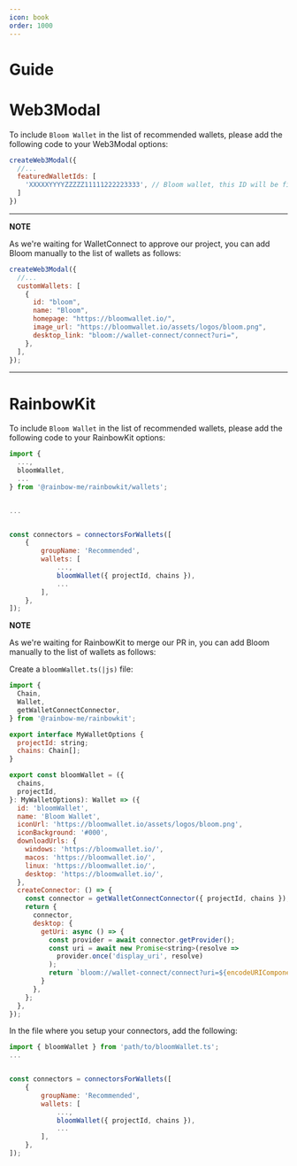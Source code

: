 ```yaml
---
icon: book
order: 1000
---
```


# Guide

# Web3Modal

To include `Bloom Wallet` in the list of recommended wallets, please add the following code to your Web3Modal options:

```javascript
createWeb3Modal({
  //...
  featuredWalletIds: [
    'XXXXXYYYYZZZZZ11111222223333', // Bloom wallet, this ID will be fixed once we're approved
  ]
})
```

---

**NOTE**

As we're waiting for WalletConnect to approve our project, you can add Bloom manually to the list of wallets as follows:

```javascript
createWeb3Modal({
  //...
  customWallets: [
    {
      id: "bloom",
      name: "Bloom",
      homepage: "https://bloomwallet.io/",
      image_url: "https://bloomwallet.io/assets/logos/bloom.png",
      desktop_link: "bloom://wallet-connect/connect?uri=",
    },
  ],
});
```

---

# RainbowKit

To include `Bloom Wallet` in the list of recommended wallets, please add the following code to your RainbowKit options:

```javascript
import {
  ...,
  bloomWallet,
  ...
} from '@rainbow-me/rainbowkit/wallets';


...


const connectors = connectorsForWallets([
    {
        groupName: 'Recommended',
        wallets: [
            ...,
            bloomWallet({ projectId, chains }),
            ...
        ],
    },
]);
```

**NOTE**

As we're waiting for RainbowKit to merge our PR in, you can add Bloom manually to the list of wallets as follows:

Create a `bloomWallet.ts(|js)` file:

```javascript
import {
  Chain,
  Wallet,
  getWalletConnectConnector,
} from '@rainbow-me/rainbowkit';

export interface MyWalletOptions {
  projectId: string;
  chains: Chain[];
}

export const bloomWallet = ({
  chains,
  projectId,
}: MyWalletOptions): Wallet => ({
  id: 'bloomWallet',
  name: 'Bloom Wallet',
  iconUrl: 'https://bloomwallet.io/assets/logos/bloom.png',
  iconBackground: '#000',
  downloadUrls: {
    windows: 'https://bloomwallet.io/',
    macos: 'https://bloomwallet.io/',
    linux: 'https://bloomwallet.io/',
    desktop: 'https://bloomwallet.io/',
  },
  createConnector: () => {
    const connector = getWalletConnectConnector({ projectId, chains });
    return {
      connector,
      desktop: {
        getUri: async () => {
          const provider = await connector.getProvider();
          const uri = await new Promise<string>(resolve =>
            provider.once('display_uri', resolve)
          );
          return `bloom://wallet-connect/connect?uri=${encodeURIComponent(uri)}`;
        }
      },
    };
  },
});
```

In the file where you setup your connectors, add the following:


```javascript
import { bloomWallet } from 'path/to/bloomWallet.ts';
...


const connectors = connectorsForWallets([
    {
        groupName: 'Recommended',
        wallets: [
            ...,
            bloomWallet({ projectId, chains }),
            ...
        ],
    },
]);
```
